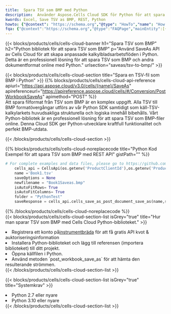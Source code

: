 ```yaml
---
title:  Spara TSV som BMP med Python
description:  Använder Aspose.Cells Cloud SDK för Python för att spara TSV-formatfil som BMP-fil.
kwords: Excel, Save TSV as BMP, REST, Python
howto: {"@context": "https://schema.org","@type": "HowTo","name": "How to save TSV as BMP using the Cells Cloud Python library.","description": "How to save TSV as BMP using the Cells Cloud Python library.","image": {"@type": "ImageObject"},"url": "/python/saveas/tsv-to-bmp/","step": [{ "@type": "HowToStep","name": "How to save TSV as BMP using the Cells Cloud Python library. step 1", "image": {"@type": "ImageObject",},"url": "/python/saveas/tsv-to-bmp/","text": "Register an account at <a href='https://dashboard.aspose.cloud/'>Dashboard</a> to get free API quota & authorization details",},{ "@type": "HowToStep","name": "How to save TSV as BMP using the Cells Cloud Python library. step 1", "image": {"@type": "ImageObject",},"url": "/python/saveas/tsv-to-bmp/","text": "Install Python library and add the reference (import the library) to your project.",},{ "@type": "HowToStep","name": "How to save TSV as BMP using the Cells Cloud Python library. step 1", "image": {"@type": "ImageObject",},"url": "/python/saveas/tsv-to-bmp/","text": "Open the source file in Python.",},{ "@type": "HowToStep","name": "How to save TSV as BMP using the Cells Cloud Python library. step 1", "image": {"@type": "ImageObject",},"url": "/python/saveas/tsv-to-bmp/","text": "Use the `post_workbook_save_as` method to retrieve the resulting stream.",}, ],"supply": {"@type": "HowToSupply","name": "document"},"tool": [{"@type": "HowToTool","name": "PyCharm, Visual Studio Code, Sublime, Eclipse"},{"@type": "HowToTool","name": "Aspose Cells"}],"totalTime": "PT6M"}
fqa: {"@context":"https://schema.org","@type":"FAQPage","mainEntity":[{"@type":"Question","name":"Why save file as other formats file in C# using REST API?","acceptedAnswer":{"@type":"Answer","text":"Documents are encoded in many ways, and some files may be incompatible with the software you use. To open and read such files, just save them as appropriate file formats.<br/><ol><li>Install .NET SDK and add the reference (import the library) to your project.</li><li>Open the source file in C# using REST API.</li><li>Call the PostWorkbookSaveAsRequest() method, passing an output filename with required extension.</li><li>Get the result of save as a separate file.</li></ol>"}},{"@type":"Question","name":"What file formats can I save as with your C# library?","acceptedAnswer":{"@type":"Answer","text":"We support a variety of file formats for conversion using .NET library, including XLSX, Excel, xls , PDF, CSV, HTML, Markdown, XML, PNG, JPG, TIFF, Json, TXT and many more."}},{"@type":"Question","name":"What is the maximum allowed file size for conversion using this .NET library?","acceptedAnswer":{"@type":"Answer","text":"There are no file size limits for format conversions using .NET library."}}]}
---
```

{{< blocks/products/cells/cells-cloud-banner h1="Spara TSV som BMP" h2="Python bibliotek för att spara TSV som BMP" p="Använd SaveAs API av Cells Cloud för att skapa anpassade kalkylbladsarbetsflöden i Python. Detta är en professionell lösning för att spara TSV som BMP och andra dokumentformat online med Python." urlsection="saveas/tsv-to-bmp/" >}}

{{< blocks/products/cells/cells-cloud-section title="Spara en TSV-fil som BMP i Python" >}}
{{% blocks/products/cells/cells-cloud-api-reference apiurl="https://api.aspose.cloud/v3.0/cells/{name}/SaveAs" apireferenceurl="https://apireference.aspose.cloud/cells/#/Conversion/PostWorkbookSaveAs" apimethod="POST" %}}
<br/>
Att spara filformat från TSV som BMP är en komplex uppgift. Alla TSV till BMP formatövergångar utförs av vår Python SDK samtidigt som käll-TSV-kalkylarkets huvudsakliga strukturella och logiska innehåll bibehålls. Vårt Python-bibliotek är en professionell lösning för att spara TSV som BMP-filer online. Denna Cloud SDK ger Python-utvecklare kraftfull funktionalitet och perfekt BMP-utdata.

{{< /blocks/products/cells/cells-cloud-section >}}

{{% blocks/products/cells/cells-cloud-noreplacecode title="Python Kod Exempel för att spara TSV som BMP med REST API" gistPath="" %}}
  
```python
# For complete examples and data files, please go to https://github.com/aspose-cells-cloud/aspose-cells-cloud-python/
    cells_api = CellsApi(os.getenv('ProductClientId'),os.getenv('ProductClientSecret'))
    name ='Book1.tsv'    
    saveOptions = None
    newfilename = "Book1Saveas.bmp"
    isAutoFitRows= True
    isAutoFitColumns= True
    folder = "PythonTest"
    saveResponse = cells_api.cells_save_as_post_document_save_as(name,save_options=saveOptions, newfilename=(folder +'/' + newfilename),folder=folder)
```
  
{{% /blocks/products/cells/cells-cloud-noreplacecode %}}
<br/>
{{< blocks/products/cells/cells-cloud-section-list isGrey="true" title="Hur man sparar TSV som BMP med Cells Cloud Python-biblioteket." >}}
<li> Registrera ett konto på<a href="https://dashboard.aspose.cloud/">instrumentbräda</a> för att få gratis API kvot & auktoriseringsinformation</li>
<li>Installera Python-biblioteket och lägg till referensen (importera biblioteket) till ditt projekt.</li>
<li>Öppna källfilen i Python.</li>
<li>Använd metoden `post_workbook_save_as` för att hämta den resulterande strömmen.</li>
{{< /blocks/products/cells/cells-cloud-section-list >}}

{{< blocks/products/cells/cells-cloud-section-list isGrey="true" title="Systemkrav" >}}
<li>Python 2.7 eller nyare</li>
<li>Python 3.10 eller nyare</li>
{{< /blocks/products/cells/cells-cloud-section-list >}}

